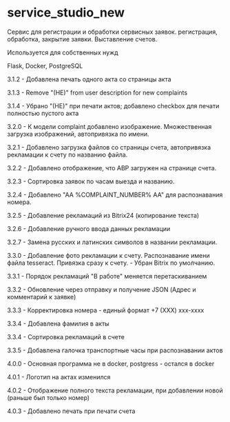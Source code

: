 # service_studio_new

Сервис для регистрации и обработки сервисных заявок.
регистрация, обработка, закрытие заявки.
Выставление счетов.

Используется для собственных нужд

Flask, Docker, PostgreSQL

3.1.2 - Добавлена печать одного акта со страницы акта

3.1.3 - Remove "(HE)" from user description for new complaints

3.1.4 - Убрано "(НЕ)" при печати актов; добавлено checkbox для печати полностью пустого акта

3.2.0 - К модели complaint добавлено изображение. Множественная загрузка изображений, автопривязка по имени.

3.2.1 - Добавлено загрузка файлов со страницы счета, автопривязка рекламации к счету по названию файла.

3.2.2 - Добавлено отображение, что АВР загружен на странице счета.

3.2.3 - Сортировка заявок по часам выезда и названию.

3.2.4 - Добавлено "АА %COMPLAINT_NUMBER% AA" для распознавания номера.

3.2.5 - Добавление рекламаций из Bitrix24 (копирование текста)

3.2.6 - Добавление ручного ввода данных рекламации

3.2.7 - Замена русских и латинских символов в названии рекламации.

3.3.0 - Добавление фото рекламации к счету. Распознавание имени файла tesseract. Привязка сразу к счету.
        - Убран Bitrix по умолчанию.

3.3.1 - Порядок рекламаций "В работе" меняется перетаскиванием

3.3.2 - Обновление через отправку и получение JSON (Адрес и комментарий к заявке)

3.3.3 - Корректировка номера - единый формат +7 (ХХХ) ххх-хххх

3.3.4 - Добавлена фамилия в акты

3.3.4 - Сортировка рекламаций в счете

3.3.5 - Добавлена галочка транспортные часы при распознавании актов

4.0.0 - Основная программа не в docker, postgress - остался в docker

4.0.1 - Логотип на актах изменился

4.0.2 - Отображение полного текста рекламации, при добавлении новой (раньше был только номер)

4.0.3 - Добавлено печать при печати счета